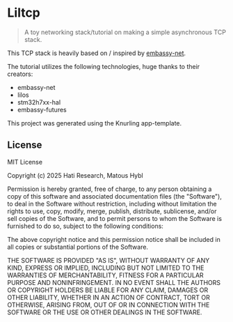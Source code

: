 # Liltcp

> A toy networking stack/tutorial on making a simple asynchronous TCP stack.

This TCP stack is heavily based on / inspired by [embassy-net](https://github.com/embassy-rs/embassy/tree/main/embassy-net).

The tutorial utilizes the following technologies, huge thanks to their creators:

* embassy-net
* lilos
* stm32h7xx-hal
* embassy-futures

This project was generated using the Knurling app-template.

## License

MIT License

Copyright (c) 2025 Hati Research, Matous Hybl

Permission is hereby granted, free of charge, to any person obtaining a copy
of this software and associated documentation files (the "Software"), to deal
in the Software without restriction, including without limitation the rights
to use, copy, modify, merge, publish, distribute, sublicense, and/or sell
copies of the Software, and to permit persons to whom the Software is
furnished to do so, subject to the following conditions:

The above copyright notice and this permission notice shall be included in all
copies or substantial portions of the Software.

THE SOFTWARE IS PROVIDED "AS IS", WITHOUT WARRANTY OF ANY KIND, EXPRESS OR
IMPLIED, INCLUDING BUT NOT LIMITED TO THE WARRANTIES OF MERCHANTABILITY,
FITNESS FOR A PARTICULAR PURPOSE AND NONINFRINGEMENT. IN NO EVENT SHALL THE
AUTHORS OR COPYRIGHT HOLDERS BE LIABLE FOR ANY CLAIM, DAMAGES OR OTHER
LIABILITY, WHETHER IN AN ACTION OF CONTRACT, TORT OR OTHERWISE, ARISING FROM,
OUT OF OR IN CONNECTION WITH THE SOFTWARE OR THE USE OR OTHER DEALINGS IN THE
SOFTWARE.
